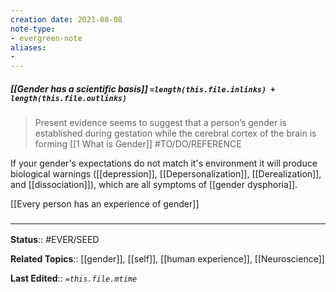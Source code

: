 ```yaml
---
creation date: 2021-08-08
note-type: 
- evergreen-note
aliases:
- 
---
```


##### [[Gender has a scientific basis]] `=length(this.file.inlinks) + length(this.file.outlinks)`

> Present evidence seems to suggest that a person’s gender is established during gestation while the cerebral cortex of the brain is forming
[[1 What is Gender]] #TO/DO/REFERENCE 

If your gender's expectations do not match it's environment it will produce biological warnings ([[depression]], [[Depersonalization]], [[Derealization]], and [[dissociation]]), which are all symptoms of [[gender dysphoria]].

[[Every person has an experience of gender]]

### <hr class="footnote"/>

**Status**:: #EVER/SEED

**Related Topics**:: [[gender]], [[self]], [[human experience]], [[Neuroscience]]
	
**Last Edited**:: *`=this.file.mtime`*
